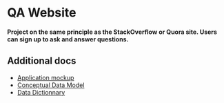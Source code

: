 # QA Website
**Project on the same principle as the StackOverflow or Quora site. Users can sign up to ask and answer questions.**

## Additional docs

* [Application mockup](https://www.figma.com/file/6gf7N2G7k97br12bVO8m30/QAWebsite?node-id=0%3A1)
* [Conceptual Data Model](docs/MCD.md)
* [Data Dictionnary](docs/DD.md)